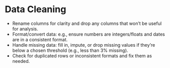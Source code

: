 # Data Cleaning


- Rename columns for clarity and drop any columns that won’t be useful for analysis.
- Format/convert data: e.g., ensure numbers are integers/floats and dates are in a consistent format.
- Handle missing data: fill in, impute, or drop missing values if they’re below a chosen threshold (e.g., less than 3% missing).
- Check for duplicated rows or inconsistent formats and fix them as needed.

